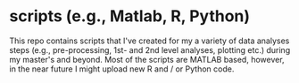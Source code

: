 # scripts (e.g., Matlab, R, Python)
This repo contains scripts that I've created for my a variety of data analyses steps (e.g., pre-processing, 1st- and 2nd level analyses, plotting etc.) during my master's and beyond. Most of the scripts are MATLAB based, however, in the near future I might upload new R and / or Python code.


